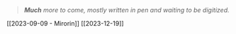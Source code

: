 > ***Much** more to come, mostly written in pen and waiting to be digitized.*

[[2023-09-09 - Mirorin]]
[[2023-12-19]]